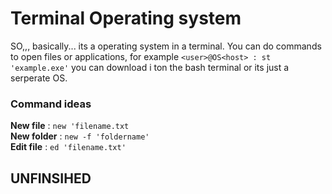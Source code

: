 # Terminal Operating system
SO,,, basically... its a operating system in a terminal. You can do commands to open files or applications, for example `<user>@OS<host> : st 'example.exe'` you can download i ton the bash terminal or its just a serperate OS. 
### Command ideas
**New file** : `new 'filename.txt`
<br>
**New folder** : `new -f 'foldername'`
<br>
**Edit file** : `ed 'filename.txt'`
## UNFINSIHED
